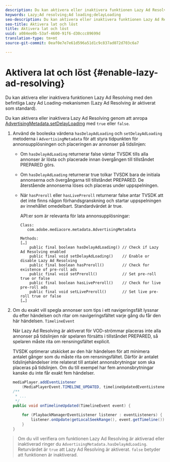 ```yaml
---
description: Du kan aktivera eller inaktivera funktionen Lazy Ad Resolving med den befintliga Lazy Ad Loading-mekanismen (Lazy Ad Resolving är aktiverat som standard).
keywords: Lazy;Ad resolving;Ad loading;delayLoading
seo-description: Du kan aktivera eller inaktivera funktionen Lazy Ad Resolving med den befintliga Lazy Ad Loading-mekanismen (Lazy Ad Resolving är aktiverat som standard).
seo-title: Aktivera lat och löst
title: Aktivera lat och löst
uuid: a084ee0b-53af-4600-91f6-d30ccc89699d
translation-type: tm+mt
source-git-commit: 0eaf0e7e7e61d596a51d1c9c837ad072d703c6a7

---
```



# Aktivera lat och löst {#enable-lazy-ad-resolving}

Du kan aktivera eller inaktivera funktionen Lazy Ad Resolving med den befintliga Lazy Ad Loading-mekanismen (Lazy Ad Resolving är aktiverat som standard).

Du kan aktivera eller inaktivera Lazy Ad Resolving genom att anropa [AdvertisingMetadata.setDelayLoading](https://help.adobe.com/en_US/primetime/api/psdk/javadoc_2.4/com/adobe/mediacore/metadata/AdvertisingMetadata.html#setDelayAdLoading-boolean-) med `true` eller `false`.

1. Använd de booleska värdena `hasDelayAdLoading` och `setDelayAdLoading` metoderna i `AdvertisingMetadata` för att styra tidpunkten för annonsupplösningen och placeringen av annonser på tidslinjen:

   * Om `hasDelayAdLoading` returnerar false väntar TVSDK tills alla annonser är lösta och placerade innan övergången till tillståndet PREPARED görs.
   * Om `hasDelayAdLoading` returnerar true tolkar TVSDK bara de initiala annonserna och övergångarna till tillståndet PREPARED. De återstående annonserna löses och placeras under uppspelningen.
   * När `hasPreroll` eller `hasLivePreroll` returnerar false antar TVSDK att det inte finns någon förhandsgranskning och startar uppspelningen av innehållet omedelbart. Standardvärdet är true.

      API:er som är relevanta för lata annonsupplösningar:

      ```
      Class: 
         com.adobe.mediacore.metadata.AdvertisingMetadata 
      
      Methods: 
      […] 
          public final boolean hasDelayAdLoading() // Check if Lazy Ad Resolving enabled 
          public final void setDelayAdLoading()    // Enable or disable Lazy Ad Resolving 
          public final boolean hasPreroll()        // Check for existence of pre-roll ads 
          public final void setPreroll()           // Set pre-roll true or false 
          public final boolean hasLivePreroll()    // Check for live pre-roll ads 
          public final void setLivePreroll()       // Set live pre-roll true or false 
      […]
      ```

1. Om du exakt vill spegla annonser som tips i ett navigeringsfält lyssnar du efter händelsen och ritar om navigeringsfältet varje gång du får den här händelsen. `TimelineEvent`

   När Lazy Ad Resolving är aktiverat för VOD-strömmar placeras inte alla annonser på tidslinjen när spelaren försätts i tillståndet PREPARED, så spelaren måste rita om rensningsfältet explicit.

   TVSDK optimerar utskicket av den här händelsen för att minimera antalet gånger som du måste rita om rensningsfältet. Därför är antalet tidslinjehändelser inte relaterat till antalet annonsbrytningar som ska placeras på tidslinjen. Om du till exempel har fem annonsbrytningar kanske du inte får exakt fem händelser.

   ```java
   mediaPlayer.addEventListener 
       (MediaPlayerEvent.TIMELINE_UPDATED, timelineUpdatedEventListener); 
   /** 
    * ... 
    */ 
   public void onTimelineUpdated(TimelineEvent event) { 
   
       for (PlaybackManagerEventListener listener : eventListeners) { 
           listener.onUpdate(getLocalSeekRange(), event.getTimeline()); 
       } 
   } 
   ```

>Om du vill verifiera om funktionen Lazy Ad Resolving är aktiverad eller inaktiverad ringer du `AdvertisingMetadata.hasDelayAdLoading`. Returvärdet är `true` att Lazy Ad Resolving är aktiverat. `false` betyder att funktionen är inaktiverad.

